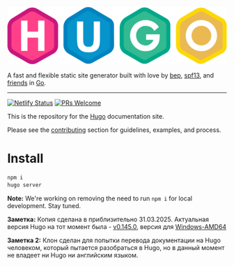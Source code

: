 <a href="https://gohugo.io/"><img src="https://raw.githubusercontent.com/gohugoio/gohugoioTheme/master/static/images/hugo-logo-wide.svg?sanitize=true" alt="Hugo" width="565"></a>

A fast and flexible static site generator built with love by [bep], [spf13], and [friends] in [Go].

---

[![Netlify Status](https://api.netlify.com/api/v1/badges/e0dbbfc7-34f1-4393-a679-c16e80162705/deploy-status)](https://app.netlify.com/sites/gohugoio/deploys)
[![PRs Welcome](https://img.shields.io/badge/PRs-welcome-brightgreen.svg?style=flat-square)](https://gohugo.io/contribute/documentation/)

This is the repository for the [Hugo](https://github.com/gohugoio/hugo) documentation site.

Please see the [contributing] section for guidelines, examples, and process.

[bep]: https://github.com/bep
[spf13]: https://github.com/spf13
[friends]: https://github.com/gohugoio/hugo/graphs/contributors
[go]: https://go.dev/
[contributing]: https://gohugo.io/contribute/documentation

# Install

```sh
npm i
hugo server
```

**Note:** We're working on removing the need to run `npm i` for local development. Stay tuned.

**Заметка:** Копия сделана в приблизительно 31.03.2025. Актуальная версия Hugo на тот момент была - [v0.145.0](https://github.com/gohugoio/hugo/releases/tag/v0.145.0), версия для [Windows-AMD64](https://github.com/gohugoio/hugo/releases/download/v0.145.0/hugo_0.145.0_windows-amd64.zip)

**Заметка 2:** Клон сделан для попытки перевода документации на Hugo человеком, который пытается разобраться в Hugo, но в данный момент не владеет ни Hugo ни английским языком.